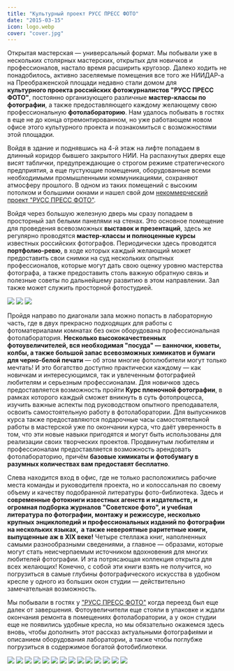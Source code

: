 ```yaml
---
title: "Культурный проект РУСС ПРЕСС ФОТО"
date: "2015-03-15"
icon: logo.webp
cover: "cover.jpg"
---
```


Открытая мастерская — универсальный формат. Мы побывали уже в нескольких столярных мастерских, открытых для новичков и профессионалов, настало время расширить кругозор. Далеко ходить не понадобилось, активно заселяемые помещения все того же НИИДАР-а на Преображенской площади недавно стали домом для **культурного проекта российских фотожурналистов "РУСС ПРЕСС ФОТО"**, постоянно организующего различные **мастер-классы по фотографии**, а также предоставляющего каждому желающему свою профессиональную **фотолабораторию**. Нам удалось побывать в гостях в еще не до конца отремонтированном, но уже работающем новом офисе этого культурного проекта и познакомиться с возможностями этой площадки.

Войдя в здание и поднявшись на 4-й этаж на лифте попадаем в длинный коридор бывшего закрытого НИИ. На распахнутых дверях еще висят таблички, предупреждающие о строгом режиме стратегического предприятия, а еще пустующие помещения, оборудованные всеми необходимыми промышленными коммуникациями, сохраняют атмосферу прошлого. В одном из таких помещений с высоким потолком и большими окнами и нашел свой дом [некоммерческий проект "РУСС ПРЕСС ФОТО"](http://ooley.ru/places/russ-press-foto/ "РУСС ПРЕСС ФОТО").

Войдя через большую железную дверь мы сразу попадаем в просторный зал белыми панелями на стенах. Это основное помещение для проведения всевозможных **выставок и презентаций**, здесь же регулярно проводятся **мастер-классы и полноценные курсы** известных российских фотографов. Периодически здесь проводятся **портфолио-ревю**, в ходе которых каждый желающий может предоставить свои снимки на суд нескольких опытных профессионалов, которые могут дать свою оценку уровню мастерства фотографа, а также предоставить столь важную обратную связь и полезные советы по дальнейшему развитию в этом направлении. Зал также может служить просторной фотостудией.

![](./images/hall-f.jpeg)
![](./images/hall1.jpeg)
![](./images/hall2.jpeg)

Пройдя направо по диагонали зала можно попасть в лабораторную часть, где в двух прекрасно подходящих для работы с фотоматериалами комнатах без окон оборудована профессиональная фотолаборатория. **Несколько высококачественных фотоувеличителей, вся необходимая "посуда" — ванночки, кюветы, колбы, а также большой запас всевозможных химикатов и бумаги для черно-белой печати** — об этом многие фотолюбители могут только мечтать! И это богатство доступно практически каждому — как новичкам и интересующимся, так и увлеченным фотографией любителям и серьезным профессионалам. Для новичков здесь предоставляется возможность пройти **Курс пленочной фотографии**, в рамках которого каждый сможет вникнуть в суть фотопроцесса, изучить важные аспекты под руководством опытного преподавателя, освоить самостоятельную работу в фотолаборатории. Для выпускников курса также предоставляются подарочные часы самостоятельной работы в мастерской уже по окончании курса, что даёт уверенность в том, что эти новые навыки пригодятся и могут быть использованы для реализации своих творческих проектов. Продвинутым любителям и профессионалам предоставляется возможность арендовать фотолабораторию, причём **базовые химикаты и фотобумагу в разумных количествах вам предоставят бесплатно**.

Слева находится вход в офис, где не только расположились рабочие места команды и руководителя проекта, но и колоссальная по своему объему и качеству подобранной литературы фото-библиотека. Здесь и **современные фотокниги известных агенств и издательств, и огромная подборка журналов "Советское фото", и учебная литература по фотографии, монтажу и режиссуре, несколько крупных энциклопедий и профессиональных изданий по фотографии на нескольких языках,  а также невероятные раритетные книги, выпущенные аж в XIX веке!** Четыре стеллажа книг, наполненных самыми разнообразными сведениями, а главное — образами, которые могут стать неисчерпаемым источником вдохновения для многих любителей фотографии. И эта потрясающая коллекция открыта для всех желающих! Конечно, с собой эти книги взять не получится, но погрузиться в самые глубины фотографического искусства в удобном кресле у одного из больших окон студии — действительно замечательная возможность.

Мы побывали в гостях у ["РУСС ПРЕСС ФОТО"](http://ooley.ru/places/russ-press-foto/ "РУСС ПРЕСС ФОТО") когда переезд был еще далек от завершения. Фотоувеличители еще стояли в упаковке и ждали окончания ремонта в помещениях фотолаборатории, а у окон студии еще не появились удобные кресла, но мы обязательно окажемся здесь вновь, чтобы дополнить этот рассказ актуальными фотографиями и описанием оборудования лаборатории, а также чтобы поглубже погрузиться в содержимое богатой фотобиблиотеки.

![](./images/IMG_8972.jpeg)
![](./images/IMG_8973.jpeg)
![](./images/IMG_8975.jpeg)
![](./images/IMG_8976.jpeg)
![](./images/IMG_8977.jpeg)
![](./images/IMG_8981.jpeg)
![](./images/IMG_8982.jpeg)
![](./images/IMG_8983.jpeg)
![](./images/IMG_8984.jpeg)
![](./images/IMG_8987.jpeg)
![](./images/IMG_8988.jpeg)
![](./images/IMG_8990.jpeg)
![](./images/IMG_8991.jpeg)
![](./images/IMG_8992.jpeg)
